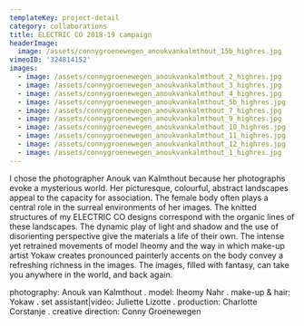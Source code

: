 ```yaml
---
templateKey: project-detail
category: collaborations
title: ELECTRIC CO 2018-19 campaign
headerImage:
  image: /assets/connygroenewegen_anoukvankalmthout_15b_highres.jpg
vimeoID: '324814152'
images:
  - image: /assets/connygroenewegen_anoukvankalmthout_2_highres.jpg
  - image: /assets/connygroenewegen_anoukvankalmthout_3_highres.jpg
  - image: /assets/connygroenewegen_anoukvankalmthout_4_highres.jpg
  - image: /assets/connygroenewegen_anoukvankalmthout_5b_highres.jpg
  - image: /assets/connygroenewegen_anoukvankalmthout_7_highres.jpg
  - image: /assets/connygroenewegen_anoukvankalmthout_9_highres.jpg
  - image: /assets/connygroenewegen_anoukvankalmthout_10_highres.jpg
  - image: /assets/connygroenewegen_anoukvankalmthout_11_highres.jpg
  - image: /assets/connygroenewegen_anoukvankalmthout_12_highres.jpg
  - image: /assets/connygroenewegen_anoukvankalmthout_1_highres.jpg
---
```

I chose the photographer Anouk van Kalmthout because her photographs evoke a mysterious world. Her picturesque, colourful, abstract landscapes appeal to the capacity for association. The female body often plays a central role in the surreal environments of her images. The knitted structures of my ELECTRIC CO designs correspond with the organic lines of these landscapes. The dynamic play of light and shadow and the use of disorienting perspective give the materials a life of their own. The intense yet retrained movements of model Iheomy and the way in which make-up artist Yokaw creates pronounced painterly accents on the body convey a refreshing richness in the images. The images, filled with fantasy, can take you anywhere in the world, and back again.

photography: Anouk van Kalmthout . model: Iheomy Nahr . make-up & hair: Yokaw . set assistant|video: Juliette Lizotte . production: Charlotte Corstanje . creative direction: Conny Groenewegen
